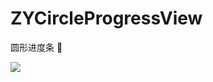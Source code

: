 # ZYCircleProgressView
圆形进度条 🎾

![](https://raw.githubusercontent.com/ripperhe/Resource/master/20170106/circleprogressview.png)